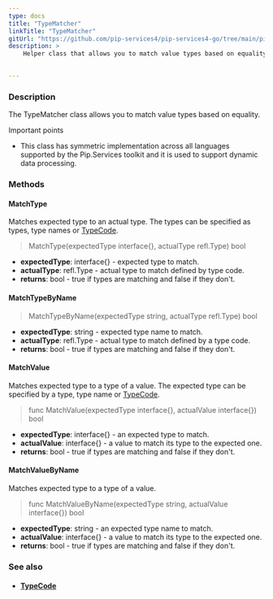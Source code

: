 ```yaml
---
type: docs
title: "TypeMatcher"
linkTitle: "TypeMatcher"
gitUrl: "https://github.com/pip-services4/pip-services4-go/tree/main/pip-services4-commons-go"
description: >
    Helper class that allows you to match value types based on equality.
 

---
```


### Description

The TypeMatcher class allows you to match value types based on equality.

Important points

- This class has symmetric implementation across all languages supported by the Pip.Services toolkit and it is used to support dynamic data processing.

### Methods

#### MatchType
Matches expected type to an actual type.
The types can be specified as types, type names or [TypeCode](../../convert/type_code).

> MatchType(expectedType interface{}, actualType refl.Type) bool

- **expectedType**: interface{} - expected type to match.
- **actualType**: refl.Type - actual type to match defined by type code.
- **returns**: bool - true if types are matching and false if they don't.


#### MatchTypeByName

> MatchTypeByName(expectedType string, actualType refl.Type) bool

- **expectedType**: string - expected type name to match. 
- **actualType**: refl.Type - actual type to match defined by a type code.
- **returns**: bool - true if types are matching and false if they don't.


#### MatchValue
Matches expected type to a type of a value.
The expected type can be specified by a type, type name or [TypeCode](../../convert/type_code).

> func MatchValue(expectedType interface{}, actualValue interface{}) bool

- **expectedType**: interface{} - an expected type to match.
- **actualValue**: interface{} -  a value to match its type to the expected one.
- **returns**: bool - true if types are matching and false if they don't.

#### MatchValueByName
Matches expected type to a type of a value.

> func MatchValueByName(expectedType string, actualValue interface{}) bool

- **expectedType**: string - an expected type name to match.
- **actualValue**: interface{} -  a value to match its type to the expected one.
- **returns**: bool - true if types are matching and false if they don't.



### See also
- #### [TypeCode](../../convert/type_code)

